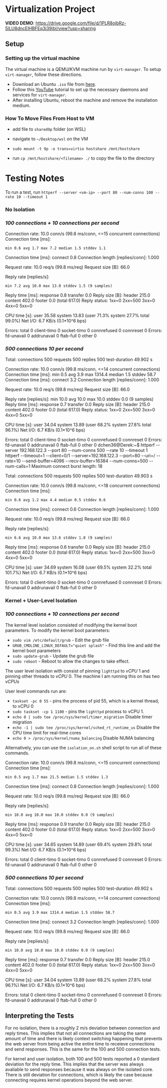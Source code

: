 # Virtualization Project


**VIDEO DEMO**: https://drive.google.com/file/d/1PLR8ojbRz-5lLU8dncElHBFEq3i39ibl/view?usp=sharing

## Setup

### Setting up the virtual machine


The virtual machine is a QEMU/KVM machine run by `virt-manager`. To setup `virt-manager`, follow these directions.
- Download an Ubuntu `.iso` file from [here](https://ubuntu.com/download/desktop#how-to-install-NobleNumbat).
- Follow this [YouTube](https://www.youtube.com/watch?v=zAI-OWkavAw) tutorial to set up the necessary daemons and services for `virt-manager`.
- After installing Ubuntu, reboot the machine and remove the installation medium. 


### How To Move Files From Host to VM
- add file to `shared9p` folder (on WSL)
- navigate to `~/Desktop/wsl` on the VM
- `sudo mount -t 9p -o trans=virtio hostshare /mnt/hostshare`

- run `cp /mnt/hostshare/<filename> ./` to copy the file to the directory

# Testing Notes

To run a test, run `httperf --server <vm-ip> --port 80 --num-conns 100 --rate 10 --timeout 1`


### No Isolation 

### *100 connections + 10 connections per second*


Connection rate: 10.0 conn/s (99.8 ms/conn, <=15 concurrent connections)
Connection time [ms]:
```
min 0.6 avg 1.7 max 7.2 median 1.5 stddev 1.1
```
Connection time [ms]: connect 0.8
Connection length [replies/conn]: 1.000

Request rate: 10.0 req/s (99.8 ms/req)
Request size [B]: 66.0

Reply rate [replies/s]: 
```
min 7.2 avg 10.0 max 13.0 stddev 1.5 (9 samples)
```
Reply time [ms]: response 0.8 transfer 0.0
Reply size [B]: header 215.0 content 402.0 footer 0.0 (total 617.0)
Reply status: 1xx=0 2xx=500 3xx=0 4xx=0 5xx=0

CPU time [s]: user 35.58 system 13.83 (user 71.3% system 27.7% total 99.0%)
Net I/O: 6.7 KB/s (0.1*10^6 bps)

Errors: total 0 client-timo 0 socket-timo 0 connrefused 0 connreset 0
Errors: fd-unavail 0 addrunavail 0 ftab-full 0 other 0

### *500 connections 10 per second*
Total: connections 500 requests 500 replies 500 test-duration 49.902 s

Connection rate: 10.0 conn/s (99.8 ms/conn, <=14 concurrent connections)
Connection time [ms]: min 0.5 avg 3.9 max 1314.4 median 1.5 stddev 58.7
Connection time [ms]: connect 3.2
Connection length [replies/conn]: 1.000

Request rate: 10.0 req/s (99.8 ms/req)
Request size [B]: 66.0

Reply rate [replies/s]: min 10.0 avg 10.0 max 10.0 stddev 0.0 (9 samples)
Reply time [ms]: response 0.7 transfer 0.0
Reply size [B]: header 215.0 content 402.0 footer 0.0 (total 617.0)
Reply status: 1xx=0 2xx=500 3xx=0 4xx=0 5xx=0

CPU time [s]: user 34.04 system 13.89 (user 68.2% system 27.8% total 96.1%)
Net I/O: 6.7 KB/s (0.1*10^6 bps)

Errors: total 0 client-timo 0 socket-timo 0 connrefused 0 connreset 0
Errors: fd-unavail 0 addrunavail 0 ftab-full 0 other 0
dchen36@Derek:~$ httperf --server 192.168.122.3 --port 80 --num-conns 500 --rate 10 --timeout 1
httperf --timeout=1 --client=0/1 --server=192.168.122.3 --port=80 --uri=/ --rate=10 --send-buffer=4096 --recv-buffer=16384 --num-conns=500 --num-calls=1
Maximum connect burst length: 18

Total: connections 500 requests 500 replies 500 test-duration 49.903 s

Connection rate: 10.0 conn/s (99.8 ms/conn, <=18 concurrent connections)
Connection time [ms]: 
```
min 0.6 avg 1.2 max 4.4 median 0.5 stddev 0.6
```
Connection time [ms]: connect 0.6
Connection length [replies/conn]: 1.000

Request rate: 10.0 req/s (99.8 ms/req)
Request size [B]: 66.0

Reply rate [replies/s]: 
```
min 6.6 avg 10.0 max 13.6 stddev 1.8 (9 samples)
```
Reply time [ms]: response 0.6 transfer 0.0
Reply size [B]: header 215.0 content 402.0 footer 0.0 (total 617.0)
Reply status: 1xx=0 2xx=500 3xx=0 4xx=0 5xx=0

CPU time [s]: user 34.69 system 16.08 (user 69.5% system 32.2% total 101.7%)
Net I/O: 6.7 KB/s (0.1*10^6 bps)

Errors: total 0 client-timo 0 socket-timo 0 connrefused 0 connreset 0
Errors: fd-unavail 0 addrunavail 0 ftab-full 0 other 0

### Kernel + User-Level Isolation 

### *100 connections + 10 connections per second*

The kernel level isolation consisted of modifying the kernel boot parameters. To modify the kernel boot parameters:
- `sudo vim /etc/default/grub` - Edit the grub file
- `GRUB_CMDLINE_LINUX_DEFAULT="quiet splash"` - Find this line and add the kernel boot parameters
- `sudo update-grub` - Update the grub file 
- `sudo reboot` - Reboot to allow the changes to take effect. 

The user level isolation with consist of pinning `lighttpd` to *vCPU* 1 and pinning other threads to *vCPU* 0. The machine I am running this on has two *vCPUs*

User level commands run are:
- `taskset -pc 0 55` - pins the process of pid 55, which is a kernel thread, to vCPU 0
- `sudo taskset -cp 1 1100` - pins the `lighttpd` process to vCPU 1. 
- `echo 0 | sudo tee /proc/sys/kernel/timer_migration` Disable timer migration
- `echo -1 | sudo tee /proc/sys/kernel/sched_rt_runtime_us` Disable the CPU time limit for real-time cores
- `echo 0 > /proc/sys/kernel/numa_balancing` Disable NUMA balancing

Alternatively, you can use the `isolation_on.sh` shell script to run all of these commands. 


Connection rate: 10.0 conn/s (99.8 ms/conn, <=15 concurrent connections)
Connection time [ms]: 
```
min 0.5 avg 1.7 max 21.5 median 1.5 stddev 1.3
```
Connection time [ms]: connect 0.8
Connection length [replies/conn]: 1.000

Request rate: 10.0 req/s (99.8 ms/req)
Request size [B]: 66.0

Reply rate [replies/s]: 
```
min 10.0 avg 10.0 max 10.0 stddev 0.0 (9 samples)
```
Reply time [ms]: response 0.9 transfer 0.0
Reply size [B]: header 215.0 content 402.0 footer 0.0 (total 617.0)
Reply status: 1xx=0 2xx=500 3xx=0 4xx=0 5xx=0

CPU time [s]: user 34.65 system 14.89 (user 69.4% system 29.8% total 99.3%)
Net I/O: 6.7 KB/s (0.1*10^6 bps)

Errors: total 0 client-timo 0 socket-timo 0 connrefused 0 connreset 0
Errors: fd-unavail 0 addrunavail 0 ftab-full 0 other 0

### *500 connections 10 per second*
Total: connections 500 requests 500 replies 500 test-duration 49.902 s

Connection rate: 10.0 conn/s (99.8 ms/conn, <=14 concurrent connections)
Connection time [ms]: 
```
min 0.5 avg 3.9 max 1314.4 median 1.5 stddev 58.7
```
Connection time [ms]: connect 3.2
Connection length [replies/conn]: 1.000

Request rate: 10.0 req/s (99.8 ms/req)
Request size [B]: 66.0

Reply rate [replies/s]: 
```
min 10.0 avg 10.0 max 10.0 stddev 0.0 (9 samples)
```
Reply time [ms]: response 0.7 transfer 0.0
Reply size [B]: header 215.0 content 402.0 footer 0.0 (total 617.0)
Reply status: 1xx=0 2xx=500 3xx=0 4xx=0 5xx=0

CPU time [s]: user 34.04 system 13.89 (user 68.2% system 27.8% total 96.1%)
Net I/O: 6.7 KB/s (0.1*10^6 bps)

Errors: total 0 client-timo 0 socket-timo 0 connrefused 0 connreset 0
Errors: fd-unavail 0 addrunavail 0 ftab-full 0 other 0


## Interpreting the Tests

For no isolation, there is a roughly 2 m/s deviation between connection and reply times. This implies that not all connections are taking the same amount of time and there is likely context switching happening that prevents the web server from being active the entire time to receieve connections and send responses. This is the same for the 100 and 500 connection tests.

For kernel and user isolation, both 100 and 500 tests reported a 0 standard deviation for the reply time. This implies that the server was always avaliable to send responses because it was always on the isolated core. There is still deviation for connections, which is likely the case because connecting requires kernel operations beyond the web server.

